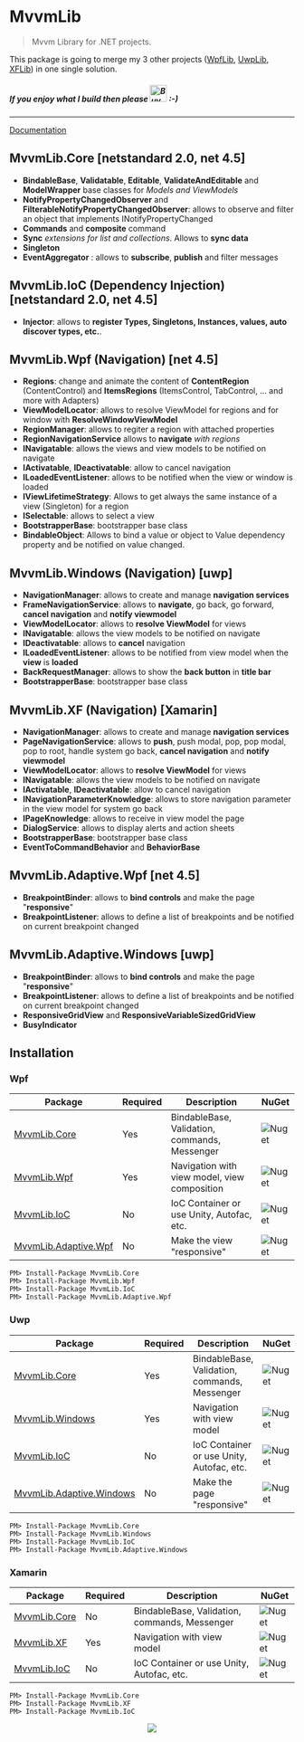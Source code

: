 # MvvmLib

>  Mvvm Library for .NET projects.

This package is going to merge my 3 other projects ([WpfLib](https://github.com/romagny13/WpfLib), [UwpLib](https://github.com/romagny13/UwpLib), [XFLib](https://github.com/romagny13/XFLib)) in one single solution. 


##### If you enjoy what I build then please <a href='https://ko-fi.com/R6R7TXJE' target='_blank'><img height='30' style='border:0px;height:30px;' src='https://az743702.vo.msecnd.net/cdn/kofi1.png?v=2' border='0' alt='Buy Me a Coffee at ko-fi.com' /></a> :-)
___


[Documentation](https://romagny13.github.io/MvvmLib/)

## MvvmLib.Core [netstandard 2.0, net 4.5]

* **BindableBase**, **Validatable**, **Editable**, **ValidateAndEditable** and **ModelWrapper** base classes for _Models and ViewModels_
* **NotifyPropertyChangedObserver** and **FilterableNotifyPropertyChangedObserver**: allows to observe and filter an object that implements INotifyPropertyChanged
* **Commands** and **composite** command
* **Sync** _extensions for list and collections_. Allows to **sync data**
* **Singleton**
* **EventAggregator** : allows to **subscribe**, **publish** and filter messages


## MvvmLib.IoC (Dependency Injection) [netstandard 2.0, net 4.5]
  * **Injector**: allows to **register Types, Singletons, Instances, values, auto discover types, etc.**.
  


## MvvmLib.Wpf (Navigation) [net 4.5]

* **Regions**: change and animate the content of **ContentRegion** (ContentControl) and **ItemsRegions** (ItemsControl, TabControl, ... and more with Adapters) 
* **ViewModelLocator**: allows to resolve ViewModel for regions and for window with **ResolveWindowViewModel**
* **RegionManager**: allows to regiter a region with attached properties
* **RegionNavigationService** allows to **navigate** _with regions_ 
* **INavigatable**: allows the views and view models to be notified on navigate
* **IActivatable**, **IDeactivatable**: allow to cancel navigation
* **ILoadedEventListener**: allows to be notified when the view or window is loaded
* **IViewLifetimeStrategy**: Allows to get always the same instance of a view (Singleton) for a region
* **ISelectable**: allows to select a view 
* **BootstrapperBase**: bootstrapper base class
* **BindableObject**: Allows to bind a value or object to Value dependency property and be notified on value changed.

## MvvmLib.Windows (Navigation) [uwp]
  
* **NavigationManager**: allows to create and manage **navigation services**
* **FrameNavigationService**: allows to **navigate**, go back, go forward, **cancel navigation** and **notify viewmodel**
* **ViewModelLocator**: allows to **resolve ViewModel** for views
* **INavigatable**: allows the view models to be notified on navigate
* **IDeactivatable**: allows to **cancel** navigation
* **ILoadedEventListener**: allows to be notified from view model when the **view** is **loaded**
* **BackRequestManager**: allows to show the **back button** in **title bar**
* **BootstrapperBase**: bootstrapper base class

## MvvmLib.XF (Navigation) [Xamarin]
  
* **NavigationManager**: allows to create and manage **navigation services**
* **PageNavigationService**: allows to **push**, push modal, pop, pop modal, pop to root, handle system go back, **cancel navigation** and **notify viewmodel**
* **ViewModelLocator**: allows to **resolve ViewModel** for views
* **INavigatable**: allows the view models to be notified on navigate
* **IActivatable**, **IDeactivatable**: allow to cancel navigation
* **INavigationParameterKnowledge**: allows to store navigation parameter in the view model for system go back
* **IPageKnowledge**: allows to receive in view model the page
* **DialogService**: allows to display alerts and action sheets
* **BootstrapperBase**: bootstrapper base class
* **EventToCommandBehavior** and **BehaviorBase**

## MvvmLib.Adaptive.Wpf [net 4.5]

* **BreakpointBinder**: allows to **bind controls** and make the page "**responsive**"
* **BreakpointListener**: allows to define a list of breakpoints and be notified on current breakpoint changed

## MvvmLib.Adaptive.Windows [uwp]

* **BreakpointBinder**: allows to **bind controls** and make the page "**responsive**"
* **BreakpointListener**: allows to define a list of breakpoints and be notified on current breakpoint changed
* **ResponsiveGridView** and **ResponsiveVariableSizedGridView**
* **BusyIndicator**


## Installation

### Wpf 

| Package  | Required | Description | NuGet |
| --- | --- | --- | --- |
| [MvvmLib.Core](https://www.nuget.org/packages/MvvmLib.Core/)  | Yes  | BindableBase, Validation, commands, Messenger | ![Nuget](https://img.shields.io/nuget/v/MvvmLib.Core.svg?style=flat-square)
| [MvvmLib.Wpf](https://www.nuget.org/packages/MvvmLib.Wpf/) | Yes  | Navigation with view model, view composition | ![Nuget](https://img.shields.io/nuget/v/MvvmLib.Wpf.svg?style=flat-square) |
| [MvvmLib.IoC](https://www.nuget.org/packages/MvvmLib.IoC/) | No  | IoC Container or use Unity, Autofac, etc. | ![Nuget](https://img.shields.io/nuget/v/MvvmLib.IoC.svg?style=flat-square) |
| [MvvmLib.Adaptive.Wpf](https://www.nuget.org/packages/MvvmLib.Adaptive.Wpf/) | No | Make the view "responsive" | ![Nuget](https://img.shields.io/nuget/v/MvvmLib.Adaptive.Wpf.svg?style=flat-square) |

```
PM> Install-Package MvvmLib.Core
PM> Install-Package MvvmLib.Wpf
PM> Install-Package MvvmLib.IoC
PM> Install-Package MvvmLib.Adaptive.Wpf
```

### Uwp

| Package  | Required | Description | NuGet |
| --- | --- | --- | --- |
| [MvvmLib.Core](https://www.nuget.org/packages/MvvmLib.Core/)  | Yes | BindableBase, Validation, commands, Messenger | ![Nuget](https://img.shields.io/nuget/v/MvvmLib.Core.svg?style=flat-square) |
| [MvvmLib.Windows](https://www.nuget.org/packages/MvvmLib.Windows/) | Yes | Navigation with view model | ![Nuget](https://img.shields.io/nuget/v/MvvmLib.Windows.svg?style=flat-square) |
| [MvvmLib.IoC](https://www.nuget.org/packages/MvvmLib.IoC/) | No | IoC Container or use Unity, Autofac, etc. | ![Nuget](https://img.shields.io/nuget/v/MvvmLib.IoC.svg?style=flat-square) |
| [MvvmLib.Adaptive.Windows](https://www.nuget.org/packages/MvvmLib.Adaptive.Windows/) | No | Make the page "responsive" | ![Nuget](https://img.shields.io/nuget/v/MvvmLib.Adaptive.Windows.svg?style=flat-square) |

```
PM> Install-Package MvvmLib.Core
PM> Install-Package MvvmLib.Windows
PM> Install-Package MvvmLib.IoC
PM> Install-Package MvvmLib.Adaptive.Windows
```

### Xamarin

| Package  | Required | Description | NuGet |
| --- | --- | --- | --- |
| [MvvmLib.Core](https://www.nuget.org/packages/MvvmLib.Core/)  | No | BindableBase, Validation, commands, Messenger | ![Nuget](https://img.shields.io/nuget/v/MvvmLib.Core.svg?style=flat-square) |
| [MvvmLib.XF](https://www.nuget.org/packages/MvvmLib.XF/) | Yes | Navigation with view model | ![Nuget](https://img.shields.io/nuget/v/MvvmLib.XF.svg?style=flat-square) |
| [MvvmLib.IoC](https://www.nuget.org/packages/MvvmLib.IoC/) | No | IoC Container or use Unity, Autofac, etc. | ![Nuget](https://img.shields.io/nuget/v/MvvmLib.IoC.svg?style=flat-square) |

```
PM> Install-Package MvvmLib.Core
PM> Install-Package MvvmLib.XF
PM> Install-Package MvvmLib.IoC
```

<p align="center">
<img src="https://res.cloudinary.com/romagny13/image/upload/v1553188957/mvvm_logo_xxv5gn.png">
</p>
